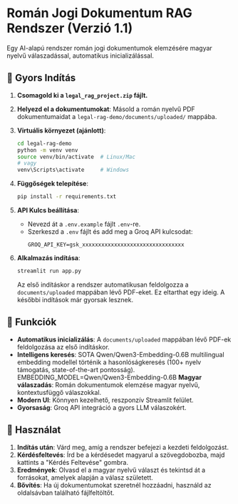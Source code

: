 # Román Jogi Dokumentum RAG Rendszer (Verzió 1.1)

Egy AI-alapú rendszer román jogi dokumentumok elemzésére magyar nyelvű válaszadással, automatikus inicializálással.

## 🚀 Gyors Indítás

1.  **Csomagold ki a `legal_rag_project.zip` fájlt.**

2.  **Helyezd el a dokumentumokat**: Másold a román nyelvű PDF dokumentumaidat a `legal-rag-demo/documents/uploaded/` mappába.

3.  **Virtuális környezet (ajánlott)**:
    ```bash
    cd legal-rag-demo
    python -m venv venv
    source venv/bin/activate  # Linux/Mac
    # vagy
    venv\Scripts\activate     # Windows
    ```

4.  **Függőségek telepítése**:
    ```bash
    pip install -r requirements.txt
    ```

5.  **API Kulcs beállítása**:
    *   Nevezd át a `.env.example` fájlt `.env`-re.
    *   Szerkeszd a `.env` fájlt és add meg a Groq API kulcsodat:
        ```env
        GROQ_API_KEY=gsk_xxxxxxxxxxxxxxxxxxxxxxxxxxxxxxxx
        ```

6.  **Alkalmazás indítása**:
    ```bash
    streamlit run app.py
    ```
    Az első indításkor a rendszer automatikusan feldolgozza a `documents/uploaded` mappában lévő PDF-eket. Ez eltarthat egy ideig. A későbbi indítások már gyorsak lesznek.

## 🎯 Funkciók

- **Automatikus inicializálás**: A `documents/uploaded` mappában lévő PDF-ek feldolgozása az első indításkor.
- **Intelligens keresés**: SOTA Qwen/Qwen3-Embedding-0.6B multilingual embedding modellel történik a hasonlóságkeresés (100+ nyelv támogatás, state-of-the-art pontosság). EMBEDDING_MODEL=Qwen/Qwen3-Embedding-0.6B **Magyar válaszadás**: Román dokumentumok elemzése magyar nyelvű, kontextusfüggő válaszokkal.
- **Modern UI**: Könnyen kezelhető, reszponzív Streamlit felület.
- **Gyorsaság**: Groq API integráció a gyors LLM válaszokért.

## 🔧 Használat

1.  **Indítás után**: Várd meg, amíg a rendszer befejezi a kezdeti feldolgozást.
2.  **Kérdésfeltevés**: Írd be a kérdésedet magyarul a szövegdobozba, majd kattints a "Kérdés Feltevése" gombra.
3.  **Eredmények**: Olvasd el a magyar nyelvű választ és tekintsd át a forrásokat, amelyek alapján a válasz született.
4.  **Bővítés**: Ha új dokumentumokat szeretnél hozzáadni, használd az oldalsávban található fájlfeltöltőt.